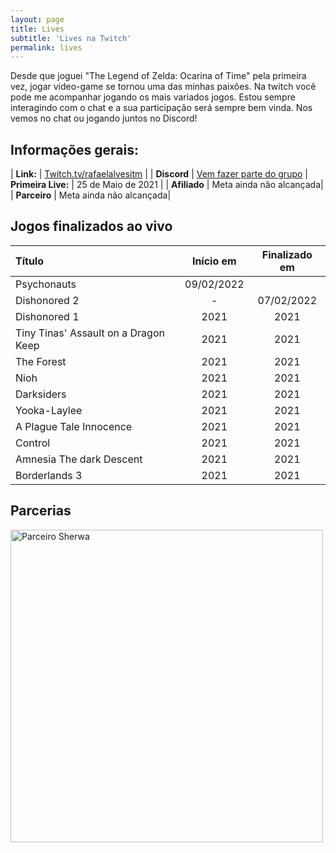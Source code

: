 ```yaml
---
layout: page
title: Lives
subtitle: 'Lives na Twitch'
permalink: lives
---
```


Desde que joguei "The Legend of Zelda: Ocarina of Time" pela primeira vez, jogar video-game se tornou uma das minhas paixões. Na twitch você pode me acompanhar jogando os mais variados jogos. Estou sempre interagindo com o chat e a sua participação será sempre bem vinda. Nos vemos no chat ou jogando juntos no Discord! 

## Informações gerais:

| **Link:** | [Twitch.tv/rafaelalvesitm](https://twitch.tv/rafaelalvesitm) |
| **Discord** | [Vem fazer parte do grupo](https://discord.com/invite/TwfzVepT9R)
| **Primeira Live:** | 25 de Maio de 2021 |
| **Afiliado** | Meta ainda não alcançada|
| **Parceiro** | Meta ainda não alcançada| 

## Jogos finalizados ao vivo

| Título                               | Início em  | Finalizado em |
|:------------------------------------ |:----------:|:-------------:|
| Psychonauts                          | 09/02/2022 |               |
| Dishonored 2                         |     -      |  07/02/2022   |
| Dishonored 1                         |    2021    |     2021      |
| Tiny Tinas' Assault on a Dragon Keep |    2021    |     2021      |
| The Forest                           |    2021    |     2021      |
| Nioh                                 |    2021    |     2021      |
| Darksiders                           |    2021    |     2021      |
| Yooka-Laylee                         |    2021    |     2021      |
| A Plague Tale Innocence              |    2021    |     2021      |
| Control                              |    2021    |     2021      |
| Amnesia The dark Descent             |    2021    |     2021      |
| Borderlands 3                        |    2021    |     2021      | 

## Parcerias
<div class="mx-auto d-block">
    <a href='https://sherwaonline.com/pt/'><img alt='Parceiro Sherwa' width="500" class="mx-auto d-block" src='{{ "/assets/img/sherwa.png"}}'/></a>
<div>